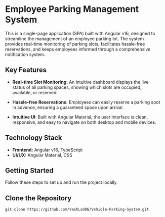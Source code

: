 # Employee Parking Management System

This is a single-page application (SPA) built with Angular v16, designed to streamline the management of an employee parking lot. The system provides real-time monitoring of parking slots, facilitates hassle-free reservations, and keeps employees informed through a comprehensive notification system.

## Key Features

- **Real-time Slot Monitoring:** An intuitive dashboard displays the live status of all parking spaces, showing which slots are occupied, available, or reserved.

- **Hassle-free Reservations:** Employees can easily reserve a parking spot in advance, ensuring a guaranteed space upon arrival.

- **Intuitive UI:** Built with Angular Material, the user interface is clean, responsive, and easy to navigate on both desktop and mobile devices.

## Technology Stack
- **Frontend:** Angular v16, TypeScript
- **UI/UX:** Angular Material, CSS

## Getting Started
Follow these steps to set up and run the project locally.

## Clone the Repository
`git clone https://github.com/YashLad06/Vehicle-Parking-System.git`
